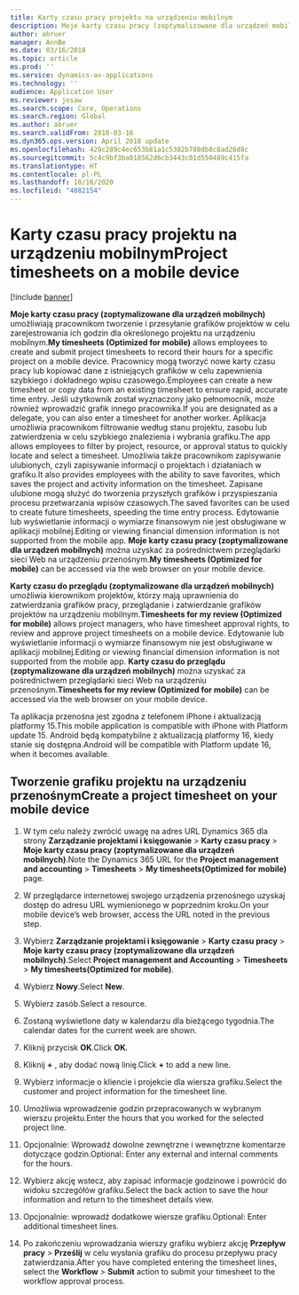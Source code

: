 ```yaml
---
title: Karty czasu pracy projektu na urządzeniu mobilnym
description: Moje karty czasu pracy (zoptymalizowane dla urządzeń mobilnych) umożliwiają pracownikom tworzenie i przesyłanie grafików projektów w celu zarejestrowania ich godzin dla określonego projektu na urządzeniu mobilnym.
author: abruer
manager: AnnBe
ms.date: 03/16/2018
ms.topic: article
ms.prod: ''
ms.service: dynamics-ax-applications
ms.technology: ''
audience: Application User
ms.reviewer: josaw
ms.search.scope: Core, Operations
ms.search.region: Global
ms.author: abruer
ms.search.validFrom: 2018-03-16
ms.dyn365.ops.version: April 2018 update
ms.openlocfilehash: 429c289c4ec653b81a1c5302b788db8c8ad26d8c
ms.sourcegitcommit: 5c4c9bf3ba018562d6cb3443c01d550489c415fa
ms.translationtype: HT
ms.contentlocale: pl-PL
ms.lasthandoff: 10/16/2020
ms.locfileid: "4082154"
---
```

# <a name="project-timesheets-on-a-mobile-device"></a><span data-ttu-id="7ab3b-103">Karty czasu pracy projektu na urządzeniu mobilnym</span><span class="sxs-lookup"><span data-stu-id="7ab3b-103">Project timesheets on a mobile device</span></span>

[!include [banner](../includes/banner.md)]

<span data-ttu-id="7ab3b-104">**Moje karty czasu pracy (zoptymalizowane dla urządzeń mobilnych)** umożliwiają pracownikom tworzenie i przesyłanie grafików projektów w celu zarejestrowania ich godzin dla określonego projektu na urządzeniu mobilnym.</span><span class="sxs-lookup"><span data-stu-id="7ab3b-104">**My timesheets (Optimized for mobile)** allows employees to create and submit project timesheets to record their hours for a specific project on a mobile device.</span></span> <span data-ttu-id="7ab3b-105">Pracownicy mogą tworzyć nowe karty czasu pracy lub kopiować dane z istniejących grafików w celu zapewnienia szybkiego i dokładnego wpisu czasowego.</span><span class="sxs-lookup"><span data-stu-id="7ab3b-105">Employees can create a new timesheet or copy data from an existing timesheet to ensure rapid, accurate time entry.</span></span> <span data-ttu-id="7ab3b-106">Jeśli użytkownik został wyznaczony jako pełnomocnik, może również wprowadzić grafik innego pracownika.</span><span class="sxs-lookup"><span data-stu-id="7ab3b-106">If you are designated as a delegate, you can also enter a timesheet for another worker.</span></span> <span data-ttu-id="7ab3b-107">Aplikacja umożliwia pracownikom filtrowanie według stanu projektu, zasobu lub zatwierdzenia w celu szybkiego znalezienia i wybrania grafiku.</span><span class="sxs-lookup"><span data-stu-id="7ab3b-107">The app allows employees to filter by project, resource, or approval status to quickly locate and select a timesheet.</span></span> <span data-ttu-id="7ab3b-108">Umożliwia także pracownikom zapisywanie ulubionych, czyli zapisywanie informacji o projektach i działaniach w grafiku.</span><span class="sxs-lookup"><span data-stu-id="7ab3b-108">It also provides employees with the ability to save favorites, which saves the project and activity information on the timesheet.</span></span> <span data-ttu-id="7ab3b-109">Zapisane ulubione mogą służyć do tworzenia przyszłych grafików i przyspieszania procesu przetwarzania wpisów czasowych.</span><span class="sxs-lookup"><span data-stu-id="7ab3b-109">The saved favorites can be used to create future timesheets, speeding the time entry process.</span></span> <span data-ttu-id="7ab3b-110">Edytowanie lub wyświetlanie informacji o wymiarze finansowym nie jest obsługiwane w aplikacji mobilnej.</span><span class="sxs-lookup"><span data-stu-id="7ab3b-110">Editing or viewing financial dimension information is not supported from the mobile app.</span></span> <span data-ttu-id="7ab3b-111">**Moje karty czasu pracy (zoptymalizowane dla urządzeń mobilnych)** można uzyskać za pośrednictwem przeglądarki sieci Web na urządzeniu przenośnym.</span><span class="sxs-lookup"><span data-stu-id="7ab3b-111">**My timesheets (Optimized for mobile)** can be accessed via the web browser on your mobile device.</span></span>

<span data-ttu-id="7ab3b-112">**Karty czasu do przeglądu (zoptymalizowane dla urządzeń mobilnych)** umożliwia kierownikom projektów, którzy mają uprawnienia do zatwierdzania grafików pracy, przeglądanie i zatwierdzanie grafików projektów na urządzeniu mobilnym.</span><span class="sxs-lookup"><span data-stu-id="7ab3b-112">**Timesheets for my review (Optimized for mobile)** allows project managers, who have timesheet approval rights, to review and approve project timesheets on a mobile device.</span></span> <span data-ttu-id="7ab3b-113">Edytowanie lub wyświetlanie informacji o wymiarze finansowym nie jest obsługiwane w aplikacji mobilnej.</span><span class="sxs-lookup"><span data-stu-id="7ab3b-113">Editing or viewing financial dimension information is not supported from the mobile app.</span></span> <span data-ttu-id="7ab3b-114">**Karty czasu do przeglądu (zoptymalizowane dla urządzeń mobilnych)** można uzyskać za pośrednictwem przeglądarki sieci Web na urządzeniu przenośnym.</span><span class="sxs-lookup"><span data-stu-id="7ab3b-114">**Timesheets for my review (Optimized for mobile)** can be accessed via the web browser on your mobile device.</span></span>

<span data-ttu-id="7ab3b-115">Ta aplikacja przenośna jest zgodna z telefonem iPhone i aktualizacją platformy 15.</span><span class="sxs-lookup"><span data-stu-id="7ab3b-115">This mobile application is compatible with iPhone with Platform update 15.</span></span>
<span data-ttu-id="7ab3b-116">Android będą kompatybilne z aktualizacją platformy 16, kiedy stanie się dostępna.</span><span class="sxs-lookup"><span data-stu-id="7ab3b-116">Android will be compatible with Platform update 16, when it becomes available.</span></span>

## <a name="create-a-project-timesheet-on-your-mobile-device"></a><span data-ttu-id="7ab3b-117">Tworzenie grafiku projektu na urządzeniu przenośnym</span><span class="sxs-lookup"><span data-stu-id="7ab3b-117">Create a project timesheet on your mobile device</span></span>

1.  <span data-ttu-id="7ab3b-118">W tym celu należy zwrócić uwagę na adres URL Dynamics 365 dla strony **Zarządzanie projektami i księgowanie** \> **Karty czasu pracy** \> **Moje karty czasu pracy (zoptymalizowane dla urządzeń mobilnych)**.</span><span class="sxs-lookup"><span data-stu-id="7ab3b-118">Note the Dynamics 365 URL for the **Project management and accounting** \> **Timesheets** \> **My timesheets(Optimized for mobile)** page.</span></span>

2.  <span data-ttu-id="7ab3b-119">W przeglądarce internetowej swojego urządzenia przenośnego uzyskaj dostęp do adresu URL wymienionego w poprzednim kroku.</span><span class="sxs-lookup"><span data-stu-id="7ab3b-119">On your mobile device’s web browser, access the URL noted in the previous step.</span></span>
 
3.  <span data-ttu-id="7ab3b-120">Wybierz **Zarządzanie projektami i księgowanie** \> **Karty czasu pracy** \> **Moje karty czasu pracy (zoptymalizowane dla urządzeń mobilnych)**.</span><span class="sxs-lookup"><span data-stu-id="7ab3b-120">Select **Project management and Accounting** \> **Timesheets** \> **My timesheets(Optimized for mobile)**.</span></span>

4.  <span data-ttu-id="7ab3b-121">Wybierz **Nowy**.</span><span class="sxs-lookup"><span data-stu-id="7ab3b-121">Select **New**.</span></span>

5.  <span data-ttu-id="7ab3b-122">Wybierz zasób.</span><span class="sxs-lookup"><span data-stu-id="7ab3b-122">Select a resource.</span></span>

6.  <span data-ttu-id="7ab3b-123">Zostaną wyświetlone daty w kalendarzu dla bieżącego tygodnia.</span><span class="sxs-lookup"><span data-stu-id="7ab3b-123">The calendar dates for the current week are shown.</span></span>

7.  <span data-ttu-id="7ab3b-124">Kliknij przycisk **OK**.</span><span class="sxs-lookup"><span data-stu-id="7ab3b-124">Click **OK**.</span></span>

8.  <span data-ttu-id="7ab3b-125">Kliknij **+** , aby dodać nową linię.</span><span class="sxs-lookup"><span data-stu-id="7ab3b-125">Click **+** to add a new line.</span></span>

9.  <span data-ttu-id="7ab3b-126">Wybierz informacje o kliencie i projekcie dla wiersza grafiku.</span><span class="sxs-lookup"><span data-stu-id="7ab3b-126">Select the customer and project information for the timesheet line.</span></span>

10. <span data-ttu-id="7ab3b-127">Umożliwia wprowadzenie godzin przepracowanych w wybranym wierszu projektu.</span><span class="sxs-lookup"><span data-stu-id="7ab3b-127">Enter the hours that you worked for the selected project line.</span></span>

11. <span data-ttu-id="7ab3b-128">Opcjonalnie: Wprowadź dowolne zewnętrzne i wewnętrzne komentarze dotyczące godzin.</span><span class="sxs-lookup"><span data-stu-id="7ab3b-128">Optional: Enter any external and internal comments for the hours.</span></span>

12. <span data-ttu-id="7ab3b-129">Wybierz akcję wstecz, aby zapisać informacje godzinowe i powrócić do widoku szczegółów grafiku.</span><span class="sxs-lookup"><span data-stu-id="7ab3b-129">Select the back action to save the hour information and return to the timesheet details view.</span></span>

13. <span data-ttu-id="7ab3b-130">Opcjonalnie: wprowadź dodatkowe wiersze grafiku.</span><span class="sxs-lookup"><span data-stu-id="7ab3b-130">Optional: Enter additional timesheet lines.</span></span>

14. <span data-ttu-id="7ab3b-131">Po zakończeniu wprowadzania wierszy grafiku wybierz akcję **Przepływ pracy** \> **Prześlij** w celu wysłania grafiku do procesu przepływu pracy zatwierdzania.</span><span class="sxs-lookup"><span data-stu-id="7ab3b-131">After you have completed entering the timesheet lines, select the **Workflow** \> **Submit** action to submit your timesheet to the workflow approval process.</span></span>
